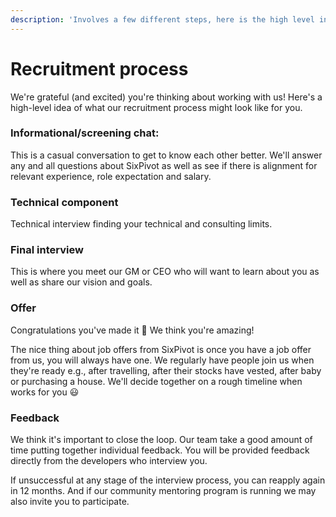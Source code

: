 ```yaml
---
description: 'Involves a few different steps, here is the high level intention:'
---
```


# Recruitment process

We're grateful (and excited) you're thinking about working with us! Here's a high-level idea of what our recruitment process might look like for you.&#x20;

### Informational/screening chat:&#x20;

This is a casual conversation to get to know each other better. We'll answer any and all questions about SixPivot as well as see if there is alignment for relevant experience, role expectation and salary.

### Technical component

Technical interview finding your technical and consulting limits.

### Final interview

This is where you meet our GM or CEO who will want to learn about you as well as share our vision and goals.&#x20;

### Offer

Congratulations you've made it 🎉 We think you're amazing!

The nice thing about job offers from SixPivot is once you have a job offer from us, you will always have one. We regularly have people join us when they're ready e.g., after travelling, after their stocks have vested, after baby or purchasing a house. We'll decide together on a rough timeline when works for you 😃

### Feedback

We think it's important to close the loop. Our team take a good amount of time putting together individual feedback. You will be provided feedback directly from the developers who interview you.&#x20;

If unsuccessful at any stage of the interview process, you can reapply again in 12 months. And if our community mentoring program is running we may also invite you to participate.&#x20;
